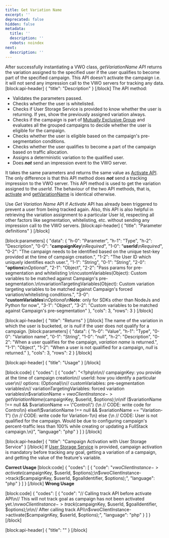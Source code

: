 ```yaml
---
title: Get Variation Name
excerpt: ''
deprecated: false
hidden: false
metadata:
  title: ''
  description: ''
  robots: noindex
next:
  description: ''
---
```

After successfully instantiating a VWO class, *getVariationName API* returns the variation assigned to the specified user if the user qualifies to become part of the specified campaign. This API doesn't activate the campaign i.e. it will not send any impression call to the VWO servers for tracking any data.
[block:api-header]
{
  "title": "Description"
}
[/block]
The API method:
  * Validates the parameters passed.
  * Checks whether the user is whitelisted.
  * Checks if User Storage Service is provided to know whether the user is returning. If yes, show the previously assigned variation always.
  * Checks if the campaign is part of [Mutually Exclusive Group](https://developers.vwo.com/docs/mutually-exclusive-groups) and evaluates all the grouped campaigns to decide whether the user is eligible for the campaign.
  * Checks whether the user is eligible based on the campaign's pre-segmentation conditions.
  * Checks whether the user qualifies to become a part of the campaign based on traffic allocation.
  * Assigns a deterministic variation to the qualified user.
  * Does ***not*** send an impression event to the VWO server.

It takes the same parameters and returns the same value as [Activate API](https://developers.vwo.com/docs/php-activate). The only difference is that this API method does ***not*** send a tracking impression to the VWO server. This API method is used to get the variation assigned to the *userId*.
The behaviour of the two API methods, that is, [activate](https://developers.vwo.com/docs/php-activate) and [getVariationName](https://developers.vwo.com/docs/php-get-variation-name) is identical otherwise.

Use *Get Variation Name* API if *Activate* API has already been triggered to prevent a user from being tracked again. Also, this API is also helpful in retrieving the variation assignment to a particular User Id, respecting all other factors like segmentation, whitelisting, etc. without sending any impression call to the VWO servers.
[block:api-header]
{
  "title": "Parameter definitions"
}
[/block]

[block:parameters]
{
  "data": {
    "h-0": "Parameter",
    "h-1": "Type",
    "h-2": "Description",
    "0-0": "**campaignKey**\n*Required*",
    "1-0": "**userId**\n*Required*",
    "0-2": "The campaign needs to be identified based on the unique test-key provided at the time of campaign creation.",
    "1-2": "The User ID which uniquely identifies each user.",
    "1-1": "String",
    "0-1": "String",
    "2-0": "**options**\n*Optional*",
    "2-1": "Object",
    "2-2": "Pass params for pre-segmentation and whitelisting \n\ncustomVariables(Object): Custom variables to be matched  against Campaign's pre-segmentation.\n\nvariationTargetingVariables(Object): Custom variation targeting variables to be matched  against Campaign's forced variation/whitelisting conditions.",
    "3-0": "**customVariables**\n*Optional*\n**Note**: only for SDKs other than NodeJs and Python for now",
    "3-1": "Object",
    "3-2": "Custom variables to be matched against Campaign's pre-segmentation"
  },
  "cols": 3,
  "rows": 3
}
[/block]

[block:api-header]
{
  "title": "Returns"
}
[/block]
The name of the variation in which the user is bucketed, or is *null* if the user does not qualify for a campaign.
[block:parameters]
{
  "data": {
    "h-0": "Value",
    "h-1": "Type",
    "0-0": "Variation name",
    "0-1": "String",
    "1-0": "null",
    "h-2": "Description",
    "0-2": "When a user qualifies for the campaign, *variation name* is returned.",
    "1-1": "Object",
    "1-2": "When a user is not qualified for a campaign, *null* is returned."
  },
  "cols": 3,
  "rows": 2
}
[/block]

[block:api-header]
{
  "title": "Usage"
}
[/block]

[block:code]
{
  "codes": [
    {
      "code": "<?php\n\n// campaignKey: you provide at the time of campaign creation\n// userId: how you identify a particular user\n// options: (Optional)\n//   customVariables: pre-segmentation variables\n//   variationTargetingVariables: forced variation variables\n$variationName = $vwoClientInstance->getVariationName($campaignKey, $userId, $options);\n\nif ($variationName !== null && $variationName == \"Control\") {\n  // CODE: write code for Control\n} elseif($variationName !== null && $variationName == \"Variation-1\") {\n  // CODE: write code for Variation-1\n} else {\n  // CODE: User is not qualified for the campaign. Would be due to configuring campaign's percent-traffic less than 100% while creating or updating a FullStack campaign.\n}",
      "language": "php"
    }
  ]
}
[/block]

[block:api-header]
{
  "title": "Campaign Activation with User Storage Service"
}
[/block]
If [User Storage Service](https://developers.vwo.com/docs/php-implement-a-user-storage-service) is provided, campaign activation is mandatory before tracking any goal, getting a variation of a campaign, and getting the value of the feature's variable.

**Correct Usage**
[block:code]
{
  "codes": [
    {
      "code": "$vwoClientInstance->activate($campaignKey, $userId, $options);\n$vwoClientInstance->track($campaignKey, $userId, $goalIdentifier, $options);",
      "language": "php"
    }
  ]
}
[/block]
**Wrong Usage**

[block:code]
{
  "codes": [
    {
      "code": "// Calling track API before activate API\n// This will not track goal as campaign has not been activated yet.\n$vwoClientInstance->track($campaignKey, $userId, $goalIdentifier, $options);\n\n// After calling track APi\n$vwoClientInstance->activate($campaignKey, $userId, $options);",
      "language": "php"
    }
  ]
}
[/block]

[block:api-header]
{
  "title": ""
}
[/block]